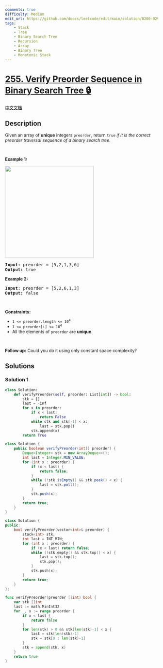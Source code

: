 ```yaml
---
comments: true
difficulty: Medium
edit_url: https://github.com/doocs/leetcode/edit/main/solution/0200-0299/0255.Verify%20Preorder%20Sequence%20in%20Binary%20Search%20Tree/README_EN.md
tags:
    - Stack
    - Tree
    - Binary Search Tree
    - Recursion
    - Array
    - Binary Tree
    - Monotonic Stack
---
```


<!-- problem:start -->

# [255. Verify Preorder Sequence in Binary Search Tree 🔒](https://leetcode.com/problems/verify-preorder-sequence-in-binary-search-tree)

[中文文档](/solution/0200-0299/0255.Verify%20Preorder%20Sequence%20in%20Binary%20Search%20Tree/README.md)

## Description

<!-- description:start -->

<p>Given an array of <strong>unique</strong> integers <code>preorder</code>, return <code>true</code> <em>if it is the correct preorder traversal sequence of a binary search tree</em>.</p>

<p>&nbsp;</p>
<p><strong class="example">Example 1:</strong></p>
<img alt="" src="https://fastly.jsdelivr.net/gh/doocs/leetcode@main/solution/0200-0299/0255.Verify%20Preorder%20Sequence%20in%20Binary%20Search%20Tree/images/preorder-tree.jpg" style="width: 292px; height: 302px;" />
<pre>
<strong>Input:</strong> preorder = [5,2,1,3,6]
<strong>Output:</strong> true
</pre>

<p><strong class="example">Example 2:</strong></p>

<pre>
<strong>Input:</strong> preorder = [5,2,6,1,3]
<strong>Output:</strong> false
</pre>

<p>&nbsp;</p>
<p><strong>Constraints:</strong></p>

<ul>
	<li><code>1 &lt;= preorder.length &lt;= 10<sup>4</sup></code></li>
	<li><code>1 &lt;= preorder[i] &lt;= 10<sup>4</sup></code></li>
	<li>All the elements of <code>preorder</code> are <strong>unique</strong>.</li>
</ul>

<p>&nbsp;</p>
<p><strong>Follow up:</strong> Could you do it using only constant space complexity?</p>

<!-- description:end -->

## Solutions

<!-- solution:start -->

### Solution 1

<!-- tabs:start -->

```python
class Solution:
    def verifyPreorder(self, preorder: List[int]) -> bool:
        stk = []
        last = -inf
        for x in preorder:
            if x < last:
                return False
            while stk and stk[-1] < x:
                last = stk.pop()
            stk.append(x)
        return True
```

```java
class Solution {
    public boolean verifyPreorder(int[] preorder) {
        Deque<Integer> stk = new ArrayDeque<>();
        int last = Integer.MIN_VALUE;
        for (int x : preorder) {
            if (x < last) {
                return false;
            }
            while (!stk.isEmpty() && stk.peek() < x) {
                last = stk.poll();
            }
            stk.push(x);
        }
        return true;
    }
}
```

```cpp
class Solution {
public:
    bool verifyPreorder(vector<int>& preorder) {
        stack<int> stk;
        int last = INT_MIN;
        for (int x : preorder) {
            if (x < last) return false;
            while (!stk.empty() && stk.top() < x) {
                last = stk.top();
                stk.pop();
            }
            stk.push(x);
        }
        return true;
    }
};
```

```go
func verifyPreorder(preorder []int) bool {
	var stk []int
	last := math.MinInt32
	for _, x := range preorder {
		if x < last {
			return false
		}
		for len(stk) > 0 && stk[len(stk)-1] < x {
			last = stk[len(stk)-1]
			stk = stk[0 : len(stk)-1]
		}
		stk = append(stk, x)
	}
	return true
}
```

<!-- tabs:end -->

<!-- solution:end -->

<!-- problem:end -->
